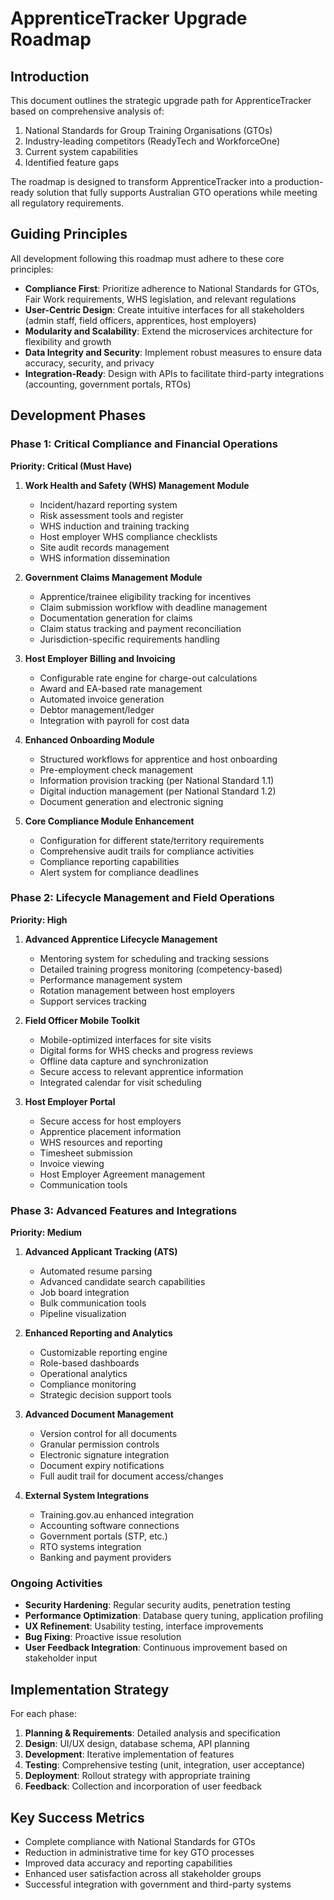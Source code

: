 # ApprenticeTracker Upgrade Roadmap

## Introduction

This document outlines the strategic upgrade path for ApprenticeTracker based on comprehensive analysis of:
1. National Standards for Group Training Organisations (GTOs)
2. Industry-leading competitors (ReadyTech and WorkforceOne)
3. Current system capabilities
4. Identified feature gaps

The roadmap is designed to transform ApprenticeTracker into a production-ready solution that fully supports Australian GTO operations while meeting all regulatory requirements.

## Guiding Principles

All development following this roadmap must adhere to these core principles:

* **Compliance First**: Prioritize adherence to National Standards for GTOs, Fair Work requirements, WHS legislation, and relevant regulations
* **User-Centric Design**: Create intuitive interfaces for all stakeholders (admin staff, field officers, apprentices, host employers)
* **Modularity and Scalability**: Extend the microservices architecture for flexibility and growth
* **Data Integrity and Security**: Implement robust measures to ensure data accuracy, security, and privacy
* **Integration-Ready**: Design with APIs to facilitate third-party integrations (accounting, government portals, RTOs)

## Development Phases

### Phase 1: Critical Compliance and Financial Operations

**Priority: Critical (Must Have)**

1. **Work Health and Safety (WHS) Management Module**
   * Incident/hazard reporting system
   * Risk assessment tools and register
   * WHS induction and training tracking
   * Host employer WHS compliance checklists
   * Site audit records management
   * WHS information dissemination

2. **Government Claims Management Module**
   * Apprentice/trainee eligibility tracking for incentives
   * Claim submission workflow with deadline management
   * Documentation generation for claims
   * Claim status tracking and payment reconciliation
   * Jurisdiction-specific requirements handling

3. **Host Employer Billing and Invoicing**
   * Configurable rate engine for charge-out calculations
   * Award and EA-based rate management
   * Automated invoice generation
   * Debtor management/ledger
   * Integration with payroll for cost data

4. **Enhanced Onboarding Module**
   * Structured workflows for apprentice and host onboarding
   * Pre-employment check management
   * Information provision tracking (per National Standard 1.1)
   * Digital induction management (per National Standard 1.2)
   * Document generation and electronic signing

5. **Core Compliance Module Enhancement**
   * Configuration for different state/territory requirements
   * Comprehensive audit trails for compliance activities
   * Compliance reporting capabilities
   * Alert system for compliance deadlines

### Phase 2: Lifecycle Management and Field Operations

**Priority: High**

1. **Advanced Apprentice Lifecycle Management**
   * Mentoring system for scheduling and tracking sessions
   * Detailed training progress monitoring (competency-based)
   * Performance management system
   * Rotation management between host employers
   * Support services tracking

2. **Field Officer Mobile Toolkit**
   * Mobile-optimized interfaces for site visits
   * Digital forms for WHS checks and progress reviews
   * Offline data capture and synchronization
   * Secure access to relevant apprentice information
   * Integrated calendar for visit scheduling

3. **Host Employer Portal**
   * Secure access for host employers
   * Apprentice placement information
   * WHS resources and reporting
   * Timesheet submission
   * Invoice viewing
   * Host Employer Agreement management
   * Communication tools

### Phase 3: Advanced Features and Integrations

**Priority: Medium**

1. **Advanced Applicant Tracking (ATS)**
   * Automated resume parsing
   * Advanced candidate search capabilities
   * Job board integration
   * Bulk communication tools
   * Pipeline visualization

2. **Enhanced Reporting and Analytics**
   * Customizable reporting engine
   * Role-based dashboards
   * Operational analytics
   * Compliance monitoring
   * Strategic decision support tools

3. **Advanced Document Management**
   * Version control for all documents
   * Granular permission controls
   * Electronic signature integration
   * Document expiry notifications
   * Full audit trail for document access/changes

4. **External System Integrations**
   * Training.gov.au enhanced integration
   * Accounting software connections
   * Government portals (STP, etc.)
   * RTO systems integration
   * Banking and payment providers

### Ongoing Activities

* **Security Hardening**: Regular security audits, penetration testing
* **Performance Optimization**: Database query tuning, application profiling
* **UX Refinement**: Usability testing, interface improvements
* **Bug Fixing**: Proactive issue resolution
* **User Feedback Integration**: Continuous improvement based on stakeholder input

## Implementation Strategy

For each phase:

1. **Planning & Requirements**: Detailed analysis and specification
2. **Design**: UI/UX design, database schema, API planning
3. **Development**: Iterative implementation of features
4. **Testing**: Comprehensive testing (unit, integration, user acceptance)
5. **Deployment**: Rollout strategy with appropriate training
6. **Feedback**: Collection and incorporation of user feedback

## Key Success Metrics

* Complete compliance with National Standards for GTOs
* Reduction in administrative time for key GTO processes
* Improved data accuracy and reporting capabilities
* Enhanced user satisfaction across all stakeholder groups
* Successful integration with government and third-party systems